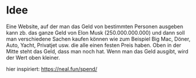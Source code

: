 # Idee

Eine Website, auf der man das Geld von bestimmten Personen ausgeben kann zb. das ganze Geld von Elon Musk (250.000.000.000)
und dann soll man verschiedene Sachen kaufen können wie zum Beispiel
Big Mac, Döner, Auto, Yacht, Privatjet usw. die alle einen festen Preis haben. 
Oben in der Mitte steht das Geld, dass man noch hat.
Wenn man das Geld ausgibt, wird der Wert oben kleiner.

hier inspiriert: https://neal.fun/spend/
